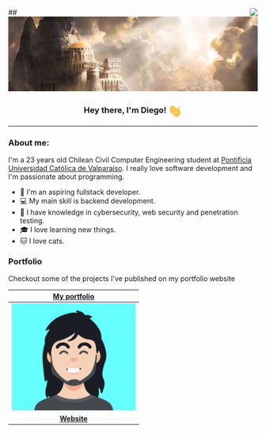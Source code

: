 <img align="right" src="https://komarev.com/ghpvc/?username=0xCronos&color=yellow">
##

<img src="./assets/images/banner.jpg" >

<h3 align="center">
  Hey there, I'm Diego!</a>
  <img align="center" src="./assets/gifs/greetings.gif" width="28">
</h3>
<hr>

### About me:

I'm a 23 years old Chilean Civil Computer Engineering student at <a href="https://www.pucv.cl/">Pontificia Universidad Católica de Valparaíso</a>. I really love software development and I'm passionate about programming.

- 🌱 I'm an aspiring fullstack developer.
- 💻 My main skill is backend development.
- 🔐 I have knowledge in cybersecurity, web security and penetration testing.
- 🎓 I love learning new things.
- 🐱 I love cats.

### Portfolio

Checkout some of the projects I've published on my portfolio website

| <a href="https://dmcoder.dev/" target="_blank">**My portfolio**</a> |
| :-----------------------------------------------------------------: |
|      <img src='./assets/projects/portfolio.png' width='250px'>      |
|   <a href="https://dmcoder.dev/" target="_blank">**Website**</a>    |
